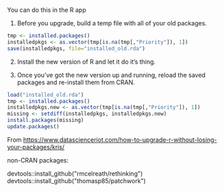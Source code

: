 You can do this in the R app

1.	Before you upgrade, build a temp file with all of your old packages.
```r
tmp <- installed.packages()
installedpkgs <- as.vector(tmp[is.na(tmp[,"Priority"]), 1])
save(installedpkgs, file="installed_old.rda")
```
2. Install the new version of R and let it do it’s thing.

3. Once you’ve got the new version up and running, reload the saved packages and re-install them from CRAN.
```r
load("installed_old.rda")
tmp <- installed.packages()
installedpkgs.new <- as.vector(tmp[is.na(tmp[,"Priority"]), 1])
missing <- setdiff(installedpkgs, installedpkgs.new)
install.packages(missing)
update.packages()
```
From https://www.datascienceriot.com/how-to-upgrade-r-without-losing-your-packages/kris/

non-CRAN packages:

devtools::install_github("rmcelreath/rethinking")  
devtools::install_github("thomasp85/patchwork")  

